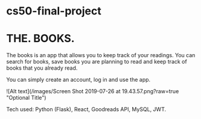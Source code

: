 # cs50-final-project

# THE. BOOKS.

The books is an app that allows you to keep track of your readings. You can search for books, save books you are planning to read and keep track of books that you already read.

You can simply create an account, log in and use the app.

![Alt text](/images/Screen Shot 2019-07-26 at 19.43.57.png?raw=true "Optional Title")

Tech used: Python (Flask), React, Goodreads API, MySQL, JWT.
